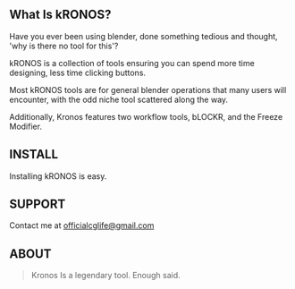 

## What Is kRONOS?

Have you ever been using blender, done something tedious and thought, 'why is there no tool for this'?

kRONOS is a collection of tools ensuring you can spend more time designing, less time clicking buttons.

Most kRONOS tools are for general blender operations that many users will encounter, with the odd niche tool scattered along the way.

Additionally, Kronos features two workflow tools, bLOCKR, and the Freeze Modifier.

## INSTALL

Installing kRONOS is easy.

## SUPPORT

Contact me at officialcglife@gmail.com
## ABOUT

> Kronos Is a legendary tool. Enough said.